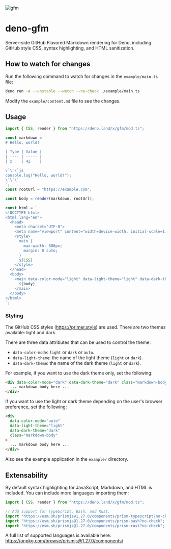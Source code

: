 ![gfm](https://user-images.githubusercontent.com/30534965/210406591-202c0e74-4014-4597-bcca-12cabaa7a276.png)

# deno-gfm

Server-side GitHub Flavored Markdown rendering for Deno, including GitHub style
CSS, syntax highlighting, and HTML sanitization.

## How to watch for changes

Run the following command to watch for changes in the `example/main.ts` file:

```sh
deno run -A --unstable --watch --no-check ./example/main.ts
```

Modify the `example/content.md` file to see the changes.

## Usage

```js
import { CSS, render } from "https://deno.land/x/gfm/mod.ts";

const markdown = `
# Hello, world!

| Type | Value |
| ---- | ----- |
| x    | 42    |

\`\`\`js
console.log("Hello, world!");
\`\`\`
`;
const rootUrl = "https://example.com";

const body = render(markdown, rootUrl);

const html = `
<!DOCTYPE html>
<html lang="en">
  <head>
    <meta charset="UTF-8">
    <meta name="viewport" content="width=device-width, initial-scale=1.0">
    <style>
      main {
        max-width: 800px;
        margin: 0 auto;
      }
      ${CSS}
    </style>
  </head>
  <body>
    <main data-color-mode="light" data-light-theme="light" data-dark-theme="dark" class="markdown-body">
      ${body}
    </main>
  </body>
</html>
`;
```

### Styling

The GitHub CSS styles (https://primer.style) are used. There are two themes
available: light and dark.

There are three data attributes that can be used to control the theme:

- `data-color-mode`: `light` or `dark` or `auto`.
- `data-light-theme`: the name of the light theme (`light` or `dark`).
- `data-dark-theme`: the name of the dark theme (`light` or `dark`).

For example, if you want to use the dark theme only, set the following:

```html
<div data-color-mode="dark" data-dark-theme="dark" class="markdown-body">
  ... markdown body here ...
</div>
```

If you want to use the light or dark theme depending on the user's browser
preference, set the following:

```html
<div
  data-color-mode="auto"
  data-light-theme="light"
  data-dark-theme="dark"
  class="markdown-body"
>
  ... markdown body here ...
</div>
```

Also see the example application in the `example/` directory.

## Extensability

By default syntax highlighting for JavaScript, Markdown, and HTML is included.
You can include more languages importing them:

```js
import { CSS, render } from "https://deno.land/x/gfm/mod.ts";

// Add support for TypeScript, Bash, and Rust.
import "https://esm.sh/prismjs@1.27.0/components/prism-typescript?no-check";
import "https://esm.sh/prismjs@1.27.0/components/prism-bash?no-check";
import "https://esm.sh/prismjs@1.27.0/components/prism-rust?no-check";
```

A full list of supported languages is available here:
https://unpkg.com/browse/prismjs@1.27.0/components/

